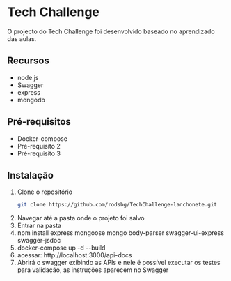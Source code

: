 # Tech Challenge

O projecto do Tech Challenge foi desenvolvido baseado no aprendizado das aulas.

## Recursos

- node.js
- Swagger
- express
- mongodb

## Pré-requisitos

- Docker-compose
- Pré-requisito 2
- Pré-requisito 3

## Instalação

1. Clone o repositório
   ```sh
   git clone https://github.com/rodsbg/TechChallenge-lanchonete.git

2. Navegar até a pasta onde o projeto foi salvo
3. Entrar na pasta
4. npm install express mongoose mongo body-parser swagger-ui-express swagger-jsdoc
5. docker-compose up -d --build
6. acessar: http://localhost:3000/api-docs
7. Abrirá o swagger exibindo as APIs e nele é possível executar os testes para validação, as instruções aparecem no Swagger
